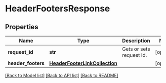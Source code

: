 # HeaderFootersResponse

## Properties
Name | Type | Description | Notes
------------ | ------------- | ------------- | -------------
**request_id** | **str** | Gets or sets request Id. | [optional] 
**header_footers** | [**HeaderFooterLinkCollection**](HeaderFooterLinkCollection.md) |  | [optional] 

[[Back to Model list]](../README.md#documentation-for-models) [[Back to API list]](../README.md#documentation-for-api-endpoints) [[Back to README]](../README.md)


